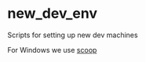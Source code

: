 # new_dev_env
Scripts for setting up new dev machines

For Windows we use [scoop](https://github.com/lukesampson/scoop/wiki)
